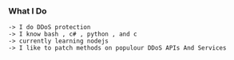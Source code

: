 ### What I Do
```
-> I do DDoS protection
-> I know bash , c# , python , and c
-> currently learning nodejs
-> I like to patch methods on populour DDoS APIs And Services
```

<!--
**TTL-ovpn/TTL-ovpn** is a ✨ _special_ ✨ repository because its `README.md` (this file) appears on your GitHub profile.

Here are some ideas to get you started:

- 🔭 I’m currently working on ...
- 🌱 I’m currently learning ...
- 👯 I’m looking to collaborate on ...
- 🤔 I’m looking for help with ...
- 💬 Ask me about ...
- 📫 How to reach me: ...
- 😄 Pronouns: ...
- ⚡ Fun fact: ...
-->
